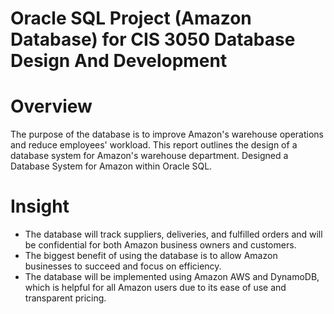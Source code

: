 # Oracle SQL Project (Amazon Database) for CIS 3050 Database Design And Development 
# Overview
The purpose of the database is to improve Amazon's warehouse operations and reduce employees' workload. This report outlines the design of a database system for Amazon's warehouse department. Designed a Database System for Amazon within Oracle SQL.
# Insight
- The database will track suppliers, deliveries, and fulfilled orders and will be confidential for both Amazon business owners and customers.
- The biggest benefit of using the database is to allow Amazon businesses to succeed and focus on efficiency. 
- The database will be implemented using Amazon AWS and DynamoDB, which is helpful for all Amazon users due to its ease of use and transparent pricing.
